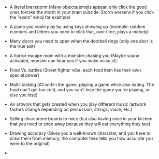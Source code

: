 - A literal brainstorm (Many objects/emojis appear, only click the good ones tomake the storm in your brain subside. Storm worsens if you click the "exam" emoji for example)

- A piano you could play by using keys showing up (example: random numbers and letters you need to click that, over time, plays a melody)

- Many doors you need to open when the doorbell rings (only one door is the true exit)

- A horror escape room with a monster chasing you (Maybe sound activated, monster can hear you if you make noise irl)

- Food Vs. battles (Street fighter vibe, each food item has their own special power)

- Multi-tasking (All within the game, playing a game while also eating. The food can't get too cold, and you can't lose the game you're playing, or else you lose)

- An artwork that gets created when you play different music (artwork factors change depending on percussion, strings, voice, etc.)

- Selling charcuterie boards to mice (but also having mice in your kitchen that you need to shoo away because they will eat everything they see)

- Drawing accuracy (Gives you a well-known character, and you have to draw them from memory, the computer then tells you how accurate you were to the original)

- 